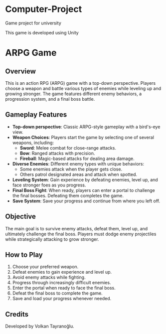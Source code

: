 # Computer-Project
Game project for university

This game is developed using Unity

# ARPG Game

## Overview
This is an action RPG (ARPG) game with a top-down perspective. Players choose a weapon and battle various types of enemies while leveling up and growing stronger. The game features different enemy behaviors, a progression system, and a final boss battle.

## Gameplay Features
- **Top-down perspective**: Classic ARPG-style gameplay with a bird's-eye view.
- **Weapon Choices**: Players start the game by selecting one of several weapons, including:
  - **Sword**: Melee combat for close-range attacks.
  - **Bow**: Ranged attacks with precision.
  - **Fireball**: Magic-based attacks for dealing area damage.
- **Diverse Enemies**: Different enemy types with unique behaviors:
  - Some enemies attack when the player gets close.
  - Others patrol designated areas and attack when spotted.
- **Leveling System**: Gain experience by defeating enemies, level up, and face stronger foes as you progress.
- **Final Boss Fight**: When ready, players can enter a portal to challenge the final bosses. Defeating them completes the game.
- **Save System**: Save your progress and continue from where you left off.

## Objective
The main goal is to survive enemy attacks, defeat them, level up, and ultimately challenge the final boss. Players must dodge enemy projectiles while strategically attacking to grow stronger.

## How to Play
1. Choose your preferred weapon.
2. Defeat enemies to gain experience and level up.
3. Avoid enemy attacks while fighting.
4. Progress through increasingly difficult enemies.
5. Enter the portal when ready to face the final boss.
6. Defeat the final boss to complete the game.
7. Save and load your progress whenever needed.

## Credits
Developed by Volkan Tayranoğlu.



